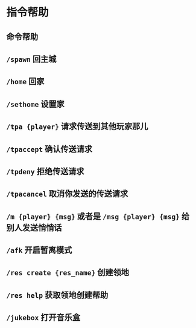 # 指令帮助

## 命令帮助

## `/spawn` 回主城

##  `/home` 回家

##  `/sethome` 设置家

##  `/tpa {player}` 请求传送到其他玩家那儿

##  `/tpaccept` 确认传送请求

##  `/tpdeny` 拒绝传送请求

##  `/tpacancel` 取消你发送的传送请求

##  `/m {player} {msg}` 或者是 `/msg {player} {msg}` 给别人发送悄悄话

##  `/afk` 开启暂离模式

##  `/res create {res_name}` 创建领地

##  `/res help` 获取领地创建帮助

##  `/jukebox` 打开音乐盒

